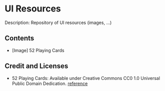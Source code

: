 # UI Resources
Description: Repository of UI resources (images, ...)

## Contents
- [Image] 52 Playing Cards


## Credit and Licenses
- 52 Playing Cards: Available under Creative Commons CC0 1.0 Universal Public Domain Dedication. [reference](https://commons.wikimedia.org/wiki/File:English_pattern_ace_of_clubs.svg)
